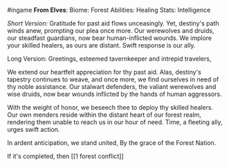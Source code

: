 #ingame 
**From Elves**:
Biome: Forest
Abilities: Healing
Stats: Intelligence

*Short Version:* 
Gratitude for past aid flows unceasingly. Yet, destiny's path winds anew, prompting our plea once more. Our werewolves and druids, our steadfast guardians, now bear human-inflicted wounds. We implore your skilled healers, as ours are distant. Swift response is our ally.

Long Version:
 Greetings, esteemed tavernkeeper and intrepid travelers,

 We extend our heartfelt appreciation for thy past aid. Alas, destiny's tapestry continues to weave, and once more, we find ourselves in need of thy noble assistance. Our stalwart defenders, the valiant werewolves and wise druids, now bear wounds inflicted by the hands of human aggressors.

 With the weight of honor, we beseech thee to deploy thy skilled healers. Our own menders reside within the distant heart of our forest realm, rendering them unable to reach us in our hour of need. Time, a fleeting ally, urges swift action.

 In ardent anticipation, we stand united, By the grace of the Forest Nation.

If it's completed, then
	[[1 forest conflict]]